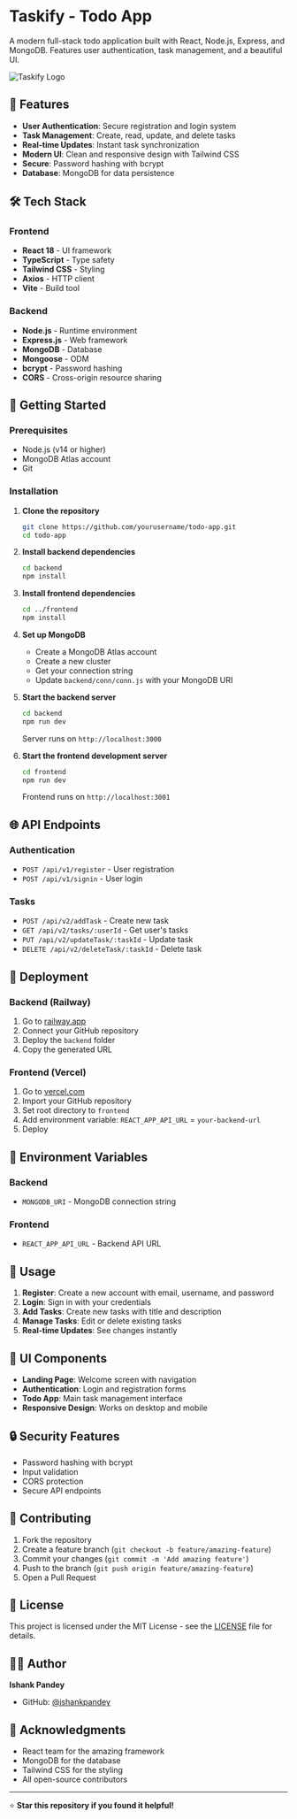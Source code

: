 # Taskify - Todo App

A modern full-stack todo application built with React, Node.js, Express, and MongoDB. Features user authentication, task management, and a beautiful UI.

![Taskify Logo](frontend/public/favicon.svg)

## 🚀 Features

- **User Authentication**: Secure registration and login system
- **Task Management**: Create, read, update, and delete tasks
- **Real-time Updates**: Instant task synchronization
- **Modern UI**: Clean and responsive design with Tailwind CSS
- **Secure**: Password hashing with bcrypt
- **Database**: MongoDB for data persistence

## 🛠️ Tech Stack

### Frontend
- **React 18** - UI framework
- **TypeScript** - Type safety
- **Tailwind CSS** - Styling
- **Axios** - HTTP client
- **Vite** - Build tool

### Backend
- **Node.js** - Runtime environment
- **Express.js** - Web framework
- **MongoDB** - Database
- **Mongoose** - ODM
- **bcrypt** - Password hashing
- **CORS** - Cross-origin resource sharing


## 🚀 Getting Started

### Prerequisites
- Node.js (v14 or higher)
- MongoDB Atlas account
- Git

### Installation

1. **Clone the repository**
   ```bash
   git clone https://github.com/yourusername/todo-app.git
   cd todo-app
   ```

2. **Install backend dependencies**
   ```bash
   cd backend
   npm install
   ```

3. **Install frontend dependencies**
   ```bash
   cd ../frontend
   npm install
   ```

4. **Set up MongoDB**
   - Create a MongoDB Atlas account
   - Create a new cluster
   - Get your connection string
   - Update `backend/conn/conn.js` with your MongoDB URI

5. **Start the backend server**
   ```bash
   cd backend
   npm run dev
   ```
   Server runs on `http://localhost:3000`

6. **Start the frontend development server**
   ```bash
   cd frontend
   npm run dev
   ```
   Frontend runs on `http://localhost:3001`

## 🌐 API Endpoints

### Authentication
- `POST /api/v1/register` - User registration
- `POST /api/v1/signin` - User login

### Tasks
- `POST /api/v2/addTask` - Create new task
- `GET /api/v2/tasks/:userId` - Get user's tasks
- `PUT /api/v2/updateTask/:taskId` - Update task
- `DELETE /api/v2/deleteTask/:taskId` - Delete task

## 🚀 Deployment

### Backend (Railway)
1. Go to [railway.app](https://railway.app)
2. Connect your GitHub repository
3. Deploy the `backend` folder
4. Copy the generated URL

### Frontend (Vercel)
1. Go to [vercel.com](https://vercel.com)
2. Import your GitHub repository
3. Set root directory to `frontend`
4. Add environment variable: `REACT_APP_API_URL` = `your-backend-url`
5. Deploy

## 🔧 Environment Variables

### Backend
- `MONGODB_URI` - MongoDB connection string

### Frontend
- `REACT_APP_API_URL` - Backend API URL

## 📱 Usage

1. **Register**: Create a new account with email, username, and password
2. **Login**: Sign in with your credentials
3. **Add Tasks**: Create new tasks with title and description
4. **Manage Tasks**: Edit or delete existing tasks
5. **Real-time Updates**: See changes instantly

## 🎨 UI Components

- **Landing Page**: Welcome screen with navigation
- **Authentication**: Login and registration forms
- **Todo App**: Main task management interface
- **Responsive Design**: Works on desktop and mobile

## 🔒 Security Features

- Password hashing with bcrypt
- Input validation
- CORS protection
- Secure API endpoints

## 🤝 Contributing

1. Fork the repository
2. Create a feature branch (`git checkout -b feature/amazing-feature`)
3. Commit your changes (`git commit -m 'Add amazing feature'`)
4. Push to the branch (`git push origin feature/amazing-feature`)
5. Open a Pull Request

## 📄 License

This project is licensed under the MIT License - see the [LICENSE](LICENSE) file for details.

## 👨‍💻 Author

**Ishank Pandey**
- GitHub: [@ishankpandey](https://github.com/ishankpandey)

## 🙏 Acknowledgments

- React team for the amazing framework
- MongoDB for the database
- Tailwind CSS for the styling
- All open-source contributors

---

⭐ **Star this repository if you found it helpful!**
